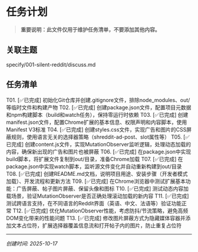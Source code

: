 # 任务计划

> **重要说明：此文件仅用于维护任务清单，不要添加其他内容。**

## 关联主题
specify/001-silent-reddit/discuss.md

## 任务清单
<!--
每个任务项格式：
T01. [状态] 任务描述
T02. [状态] 任务描述
T03. [状态] 任务描述

编号格式: T01, T02, T03...（T = Task）
状态: ⏳待执行 / 🔄进行中 / ✅已完成
-->

T01. [✅已完成] 初始化Git仓库并创建.gitignore文件，排除node_modules、out/等临时文件和构建产物
T02. [✅已完成] 创建package.json文件，配置项目元数据和npm构建脚本（build和watch任务），保持零运行时依赖
T03. [✅已完成] 创建manifest.json文件，配置Chrome扩展的基本信息、权限声明和内容脚本，使用Manifest V3标准
T04. [✅已完成] 创建styles.css文件，实现广告和图片的CSS屏蔽规则，使用语言无关的选择器策略（shreddit-ad-post、slot属性等）
T05. [✅已完成] 创建content.js文件，实现MutationObserver监听逻辑，处理动态加载的内容，确保新出现的广告和图片也被屏蔽
T06. [✅已完成] 在package.json中实现build脚本，将扩展文件复制到out/目录，准备Chrome加载
T07. [✅已完成] 在package.json中实现watch脚本，监听源文件变化并自动重新构建到out/目录
T08. [✅已完成] 创建README.md文档，说明项目用途、安装步骤（开发者模式加载）、开发流程和更新方法
T09. [✅已完成] 在Chrome浏览器中测试扩展基本功能：广告屏蔽、帖子图片屏蔽、保留头像和图标
T10. [✅已完成] 测试动态内容加载场景，验证MutationObserver是否正确处理滚动加载的新内容
T11. [✅已完成] 测试跨语言支持，在不同语言的Reddit界面（英语、中文、法语等）验证功能正常
T12. [✅已完成] 优化MutationObserver性能，考虑防抖/节流策略，避免高频DOM变化带来的性能问题
T13. [✅已完成] 修改图片屏蔽方式为隐藏媒体容器并添加文本占位符，扩展选择器覆盖信息流和打开帖子内的图片，防止重复占位符

---
*创建时间: 2025-10-17*
